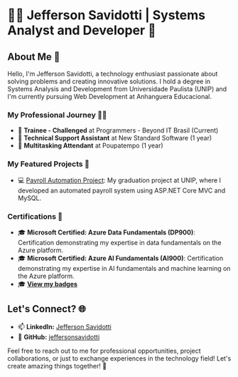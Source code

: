 # 👨‍💻 Jefferson Savidotti | Systems Analyst and Developer 💼

## About Me 🚀

Hello, I'm Jefferson Savidotti, a technology enthusiast passionate about solving problems and creating innovative solutions. I hold a degree in Systems Analysis and Development from Universidade Paulista (UNIP) and I'm currently pursuing Web Development at Anhanguera Educacional.

### My Professional Journey 👨‍💼

- 🚀 **Trainee - Challenged** at Programmers - Beyond IT Brasil (Current)
- 🔧 **Technical Support Assistant** at New Standard Software (1 year)
- 🌟 **Multitasking Attendant** at Poupatempo (1 year)

### My Featured Projects 🌟

- 💻 [Payroll Automation Project](https://github.com/Jonathan-Cardoso/ProjetoAutomacaoDeFolha): My graduation project at UNIP, where I developed an automated payroll system using ASP.NET Core MVC and MySQL.

### Certifications 📜

- 🎓 **Microsoft Certified: Azure Data Fundamentals (DP900)**: Certification demonstrating my expertise in data fundamentals on the Azure platform.
- 🎓 **Microsoft Certified: Azure AI Fundamentals (AI900)**: Certification demonstrating my expertise in AI fundamentals and machine learning on the Azure platform.
- 🎓 **[View my badges](https://www.credly.com/users/jefferson-aparecido-savidotti-dos-savidotti/badges)**

## Let's Connect? 🌐

- 📫 **LinkedIn:** [Jefferson Savidotti](https://www.linkedin.com/in/jeffersonsavidotti/)
- 💼 **GitHub:** [jeffersonsavidotti](https://github.com/jeffersonsavidotti)

Feel free to reach out to me for professional opportunities, project collaborations, or just to exchange experiences in the technology field! Let's create amazing things together! 🚀
